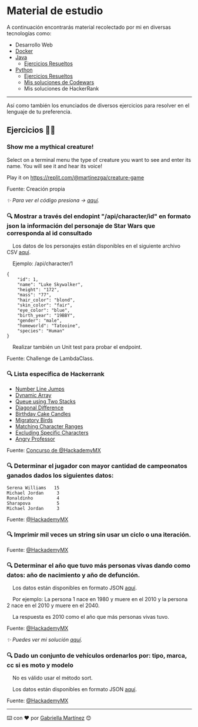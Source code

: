# Material de estudio

A continuación encontrarás material recolectado por mi en diversas tecnologías como:

- Desarrollo Web
- [Docker](/docker)
- [Java](/java)
	- [Ejercicios Resueltos](/java/ejercicios_resueltos)
- [Python](/python)
    - [Ejercicios Resueltos](/python/ejercicios_resueltos)
    - [Mis soluciones de Codewars](https://github.com/martinezga/py-study-group/tree/main/ejercicios/CodeWars/Gabriella-Martinez)
    - Mis soluciones de HackerRank

---

Así como también los enunciados de diversos ejercicios para resolver en el lenguaje de tu preferencia.

## Ejercicios 🐱‍👤

### **Show me a mythical creature!**

Select on a terminal menu the type of creature you want to see and enter its name.
You will see it and hear its voice!

Play it on https://replit.com/@martinezga/creature-game

Fuente: Creación propia

_✨ Para ver el código presiona -> [aquí](/python/creature-game/creature_game.py)._

### 🔍 **Mostrar a través del endopint "/api/character/id" en formato json la información del personaje de Star Wars que corresponda al id consultado**

&nbsp;&nbsp;&nbsp; Los datos de los personajes están disponibles en el siguiente archivo CSV [aquí](/python/ejercicios_resueltos/raw_input/starwars.csv).

&nbsp;&nbsp;&nbsp; Ejemplo: /api/character/1
```
{
    "id": 1,
    "name": "Luke Skywalker",
	"height": "172",
	"mass": "77",
	"hair_color": "blond",
	"skin_color": "fair",
	"eye_color": "blue",
	"birth_year": "19BBY",
	"gender": "male",
	"homeworld": "Tatooine",
    "species": "Human"
}
```
&nbsp;&nbsp;&nbsp; Realizar también un Unit test para probar el endpoint.

Fuente: Challenge de LambdaClass.

### 🔍 **Lista específica de Hackerrank**
- [Number Line Jumps](https://www.hackerrank.com/challenges/kangaroo)
- [Dynamic Array](https://www.hackerrank.com/challenges/dynamic-array)
- [Queue using Two Stacks](https://www.hackerrank.com/challenges/queue-using-two-stacks)
- [Diagonal Difference](https://www.hackerrank.com/challenges/diagonal-difference)
- [Birthday Cake Candles](https://www.hackerrank.com/challenges/birthday-cake-candles)
- [Migratory Birds](https://www.hackerrank.com/challenges/migratory-birds)
- [Matching Character Ranges](https://www.hackerrank.com/challenges/matching-range-of-characters)
- [Excluding Specific Characters](https://www.hackerrank.com/challenges/excluding-specific-characters)
- [Angry Professor](https://www.hackerrank.com/challenges/angry-professor)

Fuente: [Concurso de @HackademyMX](https://github.com/hackademymx)

### 🔍 **Determinar el jugador con mayor cantidad de campeonatos ganados dados los siguientes datos:**
```
Serena Williams   15
Michael Jordan     3
Ronaldinho         4
Sharapova          5
Michael Jordan     3
```
Fuente: [@HackademyMX](https://github.com/hackademymx)

### 🔍 **Imprimir mil veces un string sin usar un ciclo o una iteración.**

Fuente: [@HackademyMX](https://github.com/hackademymx)

### 🔍 **Determinar el año que tuvo más personas vivas dando como datos: año de nacimiento y año de defunción.**

&nbsp;&nbsp;&nbsp; Los datos están disponibles en formato JSON [aquí](/python/ejercicios_resueltos/raw_input/data.json).

&nbsp;&nbsp;&nbsp; Por ejemplo: La persona 1 nace en 1980 y muere en el 2010 y la persona 2 nace en el 2010 y
muere en el 2040.

&nbsp;&nbsp;&nbsp; La respuesta es 2010 como el año que más personas vivas tuvo.

Fuente: [@HackademyMX](https://github.com/hackademymx)

_✨ Puedes ver mi solución [aquí](/python/ejercicios_resueltos/births_and_deaths.py)._

### 🔍 **Dado un conjunto de vehículos ordenarlos por: tipo, marca, cc si es moto y modelo**

&nbsp;&nbsp;&nbsp; No es válido usar el método sort.

&nbsp;&nbsp;&nbsp; Los datos están disponibles en formato JSON [aquí](/python/ejercicios_resueltos/raw_input/vehiculos.json).

Fuente: [@HackademyMX](https://github.com/hackademymx)

---

⌨️ con ❤️ por [Gabriella Martínez](https://github.com/martinezga) 😊